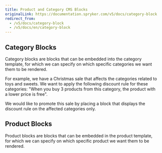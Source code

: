 ```yaml
---
title: Product and Category CMS Blocks
originalLink: https://documentation.spryker.com/v5/docs/category-block
redirect_from:
  - /v5/docs/category-block
  - /v5/docs/en/category-block
---
```


## Category Blocks
Category blocks are blocks that can be embedded into the category template, for which we can specify on which specific categories we want them to be rendered.
		
For example, we have a Christmas sale that affects the categories  related to toys and sweets. We want to apply the following discount rule for these categories: "When you buy 3 products from this category, the product with a lower price is  free". 

We would like to promote this sale by placing a block that displays the discount rule on the affected categories only.

## Product Blocks
Product blocks are blocks that can be embedded in the product template, for which we can specify on which specific product we want them to be rendered.

